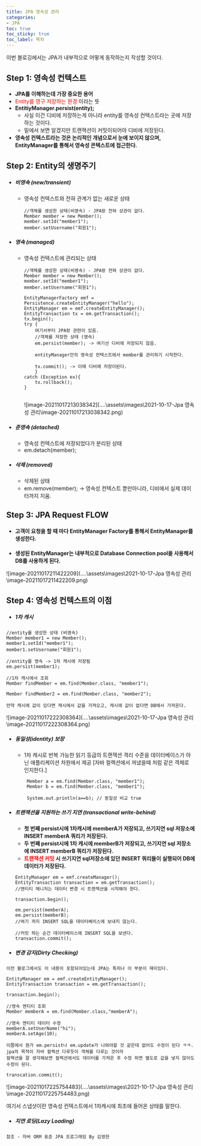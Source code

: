 ```yaml
---
title: JPA 영속성 관리
categories:
- JPA
toc: true
toc_sticky: true
toc_label: 목차
---
```


이번 블로깅에서는 JPA가 내부적으로 어떻게 동작하는지 작성할 것이다.

## Step 1:  영속성 컨텍스트

* **JPA를 이해하는데 가장 중요한 용어**
* <span style="color:red">Entity를 영구 저장하는 환경</span> 이라는 뜻
* **EntitiyManager.persist(entity);** 
  * 사실 이건 디비에 저장하는게 아니라  entity를 영속성 컨텍스트라는 곳에 저장하는 것이다.
  * 밑에서 보면 알겠지만 트랜잭션이 커밋이되어야 디비에 저장된다.
* **영속성 컨텍스트라는 것은 논리적인 개념으로서 눈에 보이지 않으며, EntityManager를 통해서 영속성 콘텍스트에 접근한다.**

## Step 2:  Entity의 생명주기

* ##### 비영속 (new/transient)

  * 영속성 컨텍스트와 전혀 관계가 없는 새로운 상태

    ```
    //객체를 생성한 상태(비영속) - JPA랑 전혀 상관이 없다.
    Member member = new Member();
    member.setId("member1");
    member.setUsername("회원1");
    ```

* ##### 영속 (managed)

  * 영속성 컨텍스트에 관리되는 상태

    
    
    ```
    //객체를 생성한 상태(비영속) - JPA랑 전혀 상관이 없다.
    Member member = new Member();
    member.setId("member1");
    member.setUsername("회원1");
    
    EntityManagerFactory emf = Persistence.createEntityManager("hello");
    EntityManager em = emf.createEntityManager();
    EntityTransaction tx = em.getTransaction();
    tx.begin();
    try {
        여기서부터 JPA랑 관련이 있음.
        //객체를 저장한 상태 (영속)
        em.persist(member); -> 여기선 디비에 저장되지 않음.
        
        entityManager안의 영속성 컨텍스트에서 member를 관리하기 시작한다.
        
        tx.commit(); -> 이때 디비에 저장이된다.
        }
    catch (Exception ex){
    	tx.rollback();
    }
    
    
    ```
    
    ![image-20211017213038342](..\..\assets\images\2021-10-17-Jpa 영속성 관리\image-20211017213038342.png)

* ##### 준영속 (detached)
  
  * 영속성 컨텍스트에 저장되었다가 분리된 상태
  * em.detach(member); 
  
* ##### 삭제 (removed)
  
  * 삭제된 상태 
  * em.remove(member); -> 영속성 컨텍스트 뿐만아니라, 디비에서 실제 데이터까지 지움.

## Step 3:  **JPA Request FLOW** 



* #### 고객이 요청을 할 때 마다 EntityManager Factory를 통해서 EntityManager를 생성한다. 

* **생성된 EntityManager는 내부적으로 Database Connection pool을 사용해서 DB를 사용하게 된다.**

![image-20211017211422209](..\..\assets\images\2021-10-17-Jpa 영속성 관리\image-20211017211422209.png)



## Step 4:  영속성 컨텍스트의 이점 

* ##### 1차 캐시 

```
//entity를 생성한 상태 (비영속)
Member member1 = new Member();
member1.setId("member1");
member1.setUsername("회원1");

//entity를 영속 -> 1차 캐시에 저장됨
em.persist(member1);

//1차 캐시에서 조회
Member findMember = em.find(Member.class, "member1");

Member findMember2 = em.find(Member.class, "member2");

만약 캐시에 값이 있다면 캐시에서 값을 가져오고, 캐시에 값이 없다면 DB에서 가져온다.
```

![image-20211017222308364](..\..\assets\images\2021-10-17-Jpa 영속성 관리\image-20211017222308364.png)



* ##### 동일성(identity) 보장

  * 1차 캐시로 반복 가능한 읽기 등급의 트랜잭션 격리 수준을 데이터베이스가 아닌 애플리케이션 차원에서 제공 [자바 컬렉션에서 꺼냈을때 처럼 같은 객체로 인지한다.]

    ```
     Member a = em.find(Member.class, "member1");
     Member b = em.find(Member.class, "member1");
     
     System.out.println(a==b); // 동일성 비교 true
    ```

* ##### 트랜잭션을 지원하는 쓰기 지연 (transactional write-behind)

  * **첫 번째 persist시에 1차캐시에 memberA가 저장되고, 쓰기지연 sql 저장소에 INSERT memberA 쿼리가 저장된다.**
  * **두 번째 persist시에 1차 캐시에 memberB가 저장되고, 쓰기지연 sql 저장소에 INSERT memberB 쿼리가 저장된다.**
  * **<span style="color:red">트랜잭션 커밋</span> 시 쓰기지연 sql저장소에 있던 INSERT 쿼리들이 실행되어 DB에 데이터가 저장된다.**

  ```
  EntityManager em = emf.createManager();
  EntityTransaction transaction = em.getTransaction();
  //엔티티 매니저는 데이터 변경 시 트랜잭션을 시작해야 한다.
  
  transaction.begin();
  
  em.persist(memberA);
  em.persist(memberB);
  //여기 까지 INSERT SQL을 데이터베이스에 보내지 않는다.
  
  //커밋 하는 순간 데이터베이스에 INSERT SQL을 보낸다.
  transaction.commit();
  ```

* ##### 변경 감지(Dirty Checking)

```
이전 블로그에서도 이 내용이 포함되어있는데 JPA는 특히나 이 부분이 재미있다.

EntityManager em = emf.createEntityManager();
EntityTransaction transaction = em.getTransaction();

transaction.begin();

//영속 엔티티 조회
Member memberA = em.find(Member.class,"memberA");

//영속 엔티티 데이터 수정
memberA.setUserName("hi");
memberA.setAge(10);

이쯤에서 뭔가 em.persist나 em.update가 나와야할 것 같은데 없어도 수정이 된다 ㅋㅋ.
jpa의 목적이 자바 컬렉션 다루듯이 객체를 다루는 것이라 
컬렉션을 잘 생각해보면 컬렉션에서도 데이터를 가져온 후 수정 하면 별도로 값을 넣지 않아도 수정이 된다.

transcation.commit();
```

![image-20211017225754483](..\..\assets\images\2021-10-17-Jpa 영속성 관리\image-20211017225754483.png)

여기서 스냅샷이란 영속성 컨텍스트에서 1차캐시에 최초에 들어온 상태를 말한다.



* ##### 지연 로딩(Lazy Loading)



```
참조 - 자바 ORM 표준 JPA 프로그래밍 By 김영한
```

